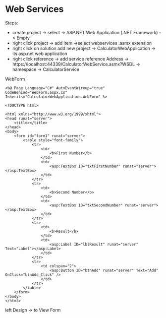 # Web Services

Steps:

- create project -> select -> ASP.NET Web Application (.NET Framework) -> Empty
- right click project -> add item ->select webservices .asmx extension
- right click on solution add new project -> CalculatorWebApplication -> its asp.net web application
- right click reference -> add service reference
Address -> https://localhost:44339/CalculatorWebService.asmx?WSDL
-> namespace -> CalculatorService


WebForm
```
<%@ Page Language="C#" AutoEventWireup="true" CodeBehind="WebForm.aspx.cs" Inherits="CalculatorWebApplication.WebForm" %>

<!DOCTYPE html>

<html xmlns="http://www.w3.org/1999/xhtml">
<head runat="server">
    <title></title>
</head>
<body>
    <form id="form1" runat="server">
        <table style="font-family">
            <tr>
                <td>
                    <b>First Number</b>
                </td>
                <td>
                    <asp:TextBox ID="txtFirstNumber" runat="server"></asp:TextBox>
                </td>
            </tr>
            <tr>
                <td>
                    <b>Second Number</b>
                </td>
                <td>
                    <asp:TextBox ID="txtSecondNumber" runat="server"></asp:TextBox>
                </td>
            </tr>
            <tr>
                <td>
                    <b>Result</b>
                </td>
                <td>
                    <asp:Label ID="lblResult" runat="server" Text="Label"></asp:Label>
                </td>
            </tr>
            <tr>
                <td colspan="2">
                    <asp:Button ID="btnAdd" runat="server" Text="Add" OnClick="btnAdd_Click" />
                </td>
            </tr>
        </table>
    </form>
</body>
</html>
```

left Design -> to View Form
